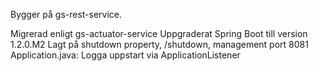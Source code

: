 Bygger på gs-rest-service.

Migrerad enligt gs-actuator-service
Uppgraderat Spring Boot till version 1.2.0.M2
Lagt på shutdown property, /shutdown, management port 8081
Application.java: Logga uppstart via ApplicationListener